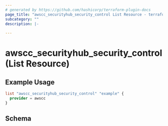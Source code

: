 ```yaml
---
# generated by https://github.com/hashicorp/terraform-plugin-docs
page_title: "awscc_securityhub_security_control List Resource - terraform-provider-awscc"
subcategory: ""
description: |-
  
---
```


# awscc_securityhub_security_control (List Resource)



## Example Usage

```terraform
list "awscc_securityhub_security_control" "example" {
  provider = awscc
}
```

<!-- schema generated by tfplugindocs -->
## Schema
